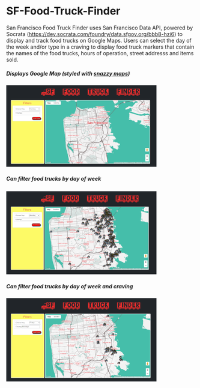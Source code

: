 # SF-Food-Truck-Finder
San Francisco Food Truck Finder uses San Francisco Data API, powered by Socrata (https://dev.socrata.com/foundry/data.sfgov.org/bbb8-hzi6)
to display and track food trucks on Google Maps. Users can select the day of the week and/or type in a craving to display food truck markers that contain the names of the food trucks, hours of operation, street addresss and items sold.

##### Displays Google Map (styled with [snazzy maps](https://snazzymaps.com/))
<img src="images/home.png" width=400>

##### Can filter food trucks by day of week
<img src="images/dayfilter.png" width=400>

##### Can filter food trucks by day of week and craving
<img src="images/cravingfilter.png" width=400>

